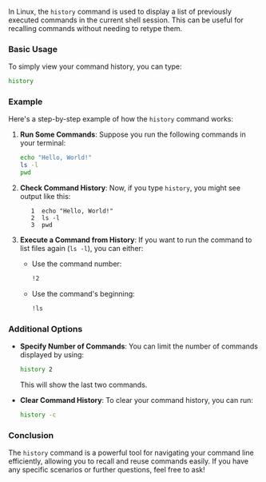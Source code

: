 In Linux, the `history` command is used to display a list of previously executed commands in the current shell session. This can be useful for recalling commands without needing to retype them.

### Basic Usage

To simply view your command history, you can type:

```bash
history
```

### Example

Here's a step-by-step example of how the `history` command works:

1. **Run Some Commands**:
   Suppose you run the following commands in your terminal:

   ```bash
   echo "Hello, World!"
   ls -l
   pwd
   ```

2. **Check Command History**:
   Now, if you type `history`, you might see output like this:

   ```plaintext
      1  echo "Hello, World!"
      2  ls -l
      3  pwd
   ```

3. **Execute a Command from History**:
   If you want to run the command to list files again (`ls -l`), you can either:

   - Use the command number:
     ```bash
     !2
     ```
   - Use the command's beginning:
     ```bash
     !ls
     ```

### Additional Options

- **Specify Number of Commands**:
  You can limit the number of commands displayed by using:
  ```bash
  history 2
  ```
  This will show the last two commands.

- **Clear Command History**:
  To clear your command history, you can run:
  ```bash
  history -c
  ```

### Conclusion

The `history` command is a powerful tool for navigating your command line efficiently, allowing you to recall and reuse commands easily. If you have any specific scenarios or further questions, feel free to ask!
